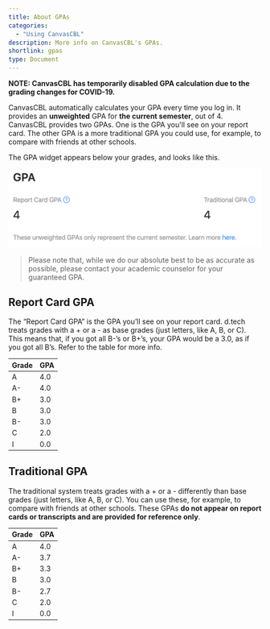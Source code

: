 ```yaml
---
title: About GPAs
categories:
  - "Using CanvasCBL"
description: More info on CanvasCBL's GPAs.
shortlink: gpas
type: Document
---
```


**NOTE: CanvasCBL has temporarily disabled GPA calculation due to the grading
changes for COVID-19.**

CanvasCBL automatically calculates your GPA every time you log in.
It provides an **unweighted** GPA for **the current semester**, out of 4.
CanvasCBL provides two GPAs. One is the GPA you'll see on your report card.
The other GPA is a more traditional GPA you could use, for example,
to compare with friends at other schools.

The GPA widget appears below your grades, and looks like this.

![GPA Widget](/images/2020-02-20-about-gpas-1.png)

> Please note that, while we do our absolute best to be as accurate as possible, 
> please contact your academic counselor for your guaranteed GPA.

## Report Card GPA

The “Report Card GPA” is the GPA you’ll see on your report card. 
d.tech treats grades with a + or a - as base grades (just letters, like A, B, or C).
This means that, if you got all B-’s or B+’s, your GPA would be a 3.0, as if you got all B’s.
Refer to the table for more info.

| Grade | GPA |
| ----- | --- |
| A | 4.0 |
| A- | 4.0 |
| B+ | 3.0 |
| B | 3.0 |
| B- | 3.0 |
| C | 2.0 |
| I | 0.0 |

## Traditional GPA

The traditional system treats grades with a + or a - differently than base grades (just letters, like A, B, or C).
You can use these, for example, to compare with friends at other schools.
These GPAs **do not appear on report cards or transcripts and are provided for reference only**.

| Grade | GPA |
| ----- | --- |
| A | 4.0 |
| A- | 3.7 |
| B+ | 3.3 |
| B | 3.0 |
| B- | 2.7 |
| C | 2.0 |
| I | 0.0 |